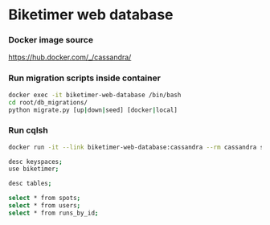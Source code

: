 # Biketimer web database

### Docker image source
https://hub.docker.com/_/cassandra/

### Run migration scripts inside container
```sh
docker exec -it biketimer-web-database /bin/bash
cd root/db_migrations/
python migrate.py [up|down|seed] [docker|local]
```

### Run cqlsh
```sh
docker run -it --link biketimer-web-database:cassandra --rm cassandra sh -c 'exec cqlsh "$CASSANDRA_PORT_9042_TCP_ADDR"'
```

```sh
desc keyspaces;
use biketimer;

desc tables;

select * from spots;
select * from users;
select * from runs_by_id;
```